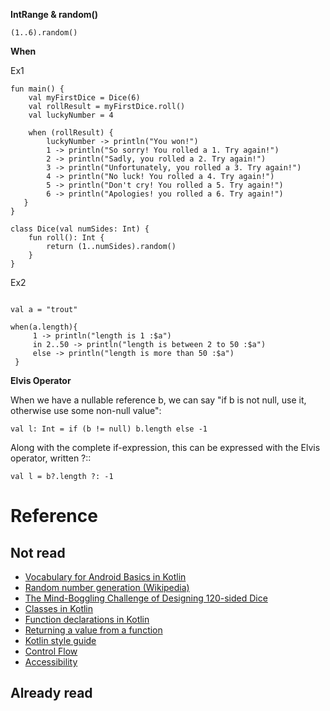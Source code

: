 **IntRange & random()**
```
(1..6).random()
```

**When**

Ex1
~~~
fun main() {
    val myFirstDice = Dice(6)
    val rollResult = myFirstDice.roll()
    val luckyNumber = 4

    when (rollResult) {
        luckyNumber -> println("You won!")
        1 -> println("So sorry! You rolled a 1. Try again!")
        2 -> println("Sadly, you rolled a 2. Try again!")
        3 -> println("Unfortunately, you rolled a 3. Try again!")
        4 -> println("No luck! You rolled a 4. Try again!")
        5 -> println("Don't cry! You rolled a 5. Try again!")
        6 -> println("Apologies! you rolled a 6. Try again!")
   }
}

class Dice(val numSides: Int) {
    fun roll(): Int {
        return (1..numSides).random()
    }
}
~~~

Ex2
~~~

val a = "trout"
 
when(a.length){
     1 -> println("length is 1 :$a")
     in 2..50 -> println("length is between 2 to 50 :$a")
     else -> println("length is more than 50 :$a")
 }
~~~

**Elvis Operator**

When we have a nullable reference b, we can say "if b is not null, use it, otherwise use some non-null value":
~~~
val l: Int = if (b != null) b.length else -1
~~~
Along with the complete if-expression, this can be expressed with the Elvis operator, written ?::
~~~
val l = b?.length ?: -1
~~~


# Reference
## Not read
- [Vocabulary for Android Basics in Kotlin](https://developer.android.com/codelabs/basic-android-kotlin-training-vocab/#0)
- [Random number generation (Wikipedia)](https://en.wikipedia.org/wiki/Random_number_generation#Practical_applications_and_uses)
- [The Mind-Boggling Challenge of Designing 120-sided Dice](https://www.wired.com/2016/05/mathematical-challenge-of-designing-the-worlds-most-complex-120-sided-dice/)
- [Classes in Kotlin](https://play.kotlinlang.org/byExample/01_introduction/05_Classes)
- [Function declarations in Kotlin](https://kotlinlang.org/docs/reference/functions.html#function-declarations)
- [Returning a value from a function](https://kotlinlang.org/docs/reference/basic-syntax.html#defining-functions)
- [Kotlin style guide](https://developer.android.com/kotlin/style-guide)
- [Control Flow](https://kotlinlang.org/docs/reference/control-flow.html)
- [Accessibility](https://developer.android.com/guide/topics/ui/accessibility)

## Already read
